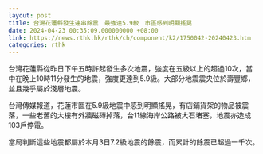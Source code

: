 ```yaml
---
layout: post
title: 台灣花蓮縣發生連串餘震　最強達5.9級　市區感到明顯搖晃
date: 2024-04-23 00:35:09.000000000 +08:00
link: https://news.rthk.hk/rthk/ch/component/k2/1750042-20240423.htm
categories: rthk
---
```


台灣花蓮縣從昨日下午五時許起發生多次地震，強度在五級以上的超過10次，當中在晚上10時11分發生的地震，強度更達到5.9級。大部分地震震央位於壽豐鄉，並且幾乎屬於淺層地震。

台灣傳媒報道，花蓮市區在5.9級地震中感到明顯搖晃，有店鋪貨架的物品被震落，一些老舊的大樓有外牆磁磚掉落，台11線海岸公路被大石堵塞，地震亦造成103戶停電。

當局判斷這些地震都屬於本月3日7.2級地震的餘震，而累計的餘震已超過一千次。
